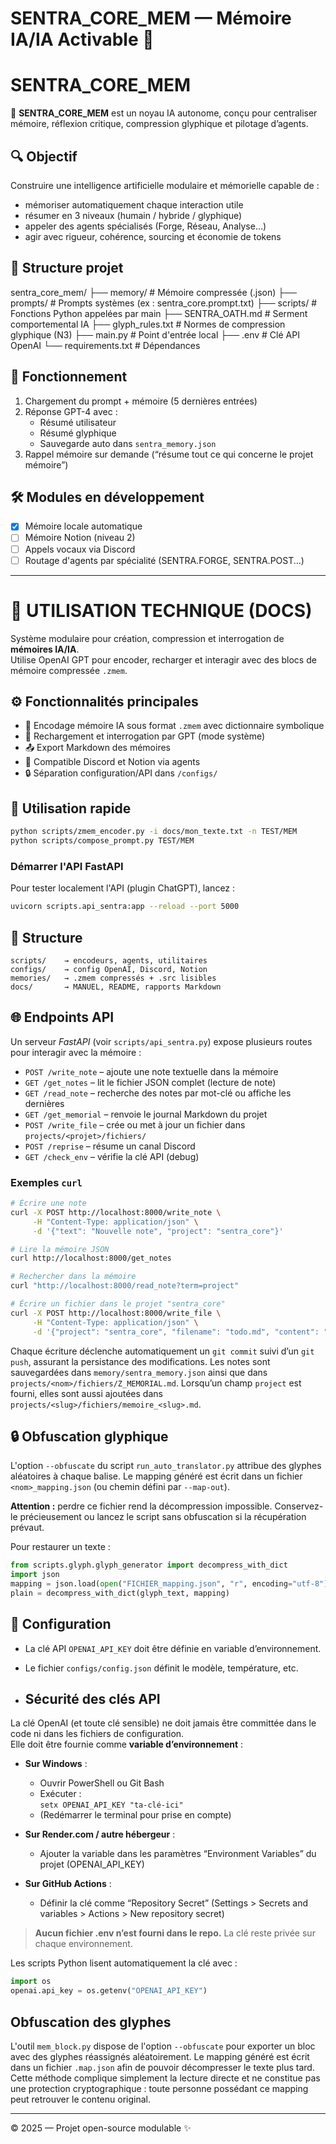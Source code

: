 # SENTRA_CORE_MEM — Mémoire IA/IA Activable 🧠

# SENTRA_CORE_MEM

🧠 **SENTRA_CORE_MEM** est un noyau IA autonome, conçu pour centraliser mémoire, réflexion critique, compression glyphique et pilotage d’agents.

## 🔍 Objectif
Construire une intelligence artificielle modulaire et mémorielle capable de :
- mémoriser automatiquement chaque interaction utile
- résumer en 3 niveaux (humain / hybride / glyphique)
- appeler des agents spécialisés (Forge, Réseau, Analyse…)
- agir avec rigueur, cohérence, sourcing et économie de tokens

## 📂 Structure projet

sentra_core_mem/
├── memory/ # Mémoire compressée (.json)
├── prompts/ # Prompts systèmes (ex : sentra_core.prompt.txt)
├── scripts/ # Fonctions Python appelées par main
├── SENTRA_OATH.md # Serment comportemental IA
├── glyph_rules.txt # Normes de compression glyphique (N3)
├── main.py # Point d'entrée local
├── .env # Clé API OpenAI
└── requirements.txt # Dépendances


## 🧠 Fonctionnement
1. Chargement du prompt + mémoire (5 dernières entrées)
2. Réponse GPT-4 avec :
   - Résumé utilisateur
   - Résumé glyphique
   - Sauvegarde auto dans `sentra_memory.json`
3. Rappel mémoire sur demande (“résume tout ce qui concerne le projet mémoire”)

## 🛠️ Modules en développement
- [x] Mémoire locale automatique
- [ ] Mémoire Notion (niveau 2)
- [ ] Appels vocaux via Discord
- [ ] Routage d'agents par spécialité (SENTRA.FORGE, SENTRA.POST...)

---

# 🔧 UTILISATION TECHNIQUE (DOCS)

Système modulaire pour création, compression et interrogation de **mémoires IA/IA**.  
Utilise OpenAI GPT pour encoder, recharger et interagir avec des blocs de mémoire compressée `.zmem`.

## ⚙️ Fonctionnalités principales

- 🧠 Encodage mémoire IA sous format `.zmem` avec dictionnaire symbolique
- 🔁 Rechargement et interrogation par GPT (mode système)
- 📤 Export Markdown des mémoires
- 🧩 Compatible Discord et Notion via agents
- 🔒 Séparation configuration/API dans `/configs/`

## 🚀 Utilisation rapide

```bash
python scripts/zmem_encoder.py -i docs/mon_texte.txt -n TEST/MEM
python scripts/compose_prompt.py TEST/MEM
```

### Démarrer l'API FastAPI
Pour tester localement l'API (plugin ChatGPT), lancez :

```bash
uvicorn scripts.api_sentra:app --reload --port 5000
```

## 📁 Structure

```
scripts/    → encodeurs, agents, utilitaires
configs/    → config OpenAI, Discord, Notion
memories/   → .zmem compressés + .src lisibles
docs/       → MANUEL, README, rapports Markdown
```

## 🌐 Endpoints API

Un serveur *FastAPI* (voir `scripts/api_sentra.py`) expose plusieurs routes pour interagir avec la mémoire :
- `POST /write_note` – ajoute une note textuelle dans la mémoire
- `GET /get_notes` – lit le fichier JSON complet (lecture de note)
- `GET /read_note` – recherche des notes par mot-clé ou affiche les dernières
- `GET /get_memorial` – renvoie le journal Markdown du projet
- `POST /write_file` – crée ou met à jour un fichier dans `projects/<projet>/fichiers/`
- `POST /reprise` – résume un canal Discord
- `GET /check_env` – vérifie la clé API (debug)

### Exemples `curl`

```bash
# Écrire une note
curl -X POST http://localhost:8000/write_note \
     -H "Content-Type: application/json" \
     -d '{"text": "Nouvelle note", "project": "sentra_core"}'

# Lire la mémoire JSON
curl http://localhost:8000/get_notes

# Rechercher dans la mémoire
curl "http://localhost:8000/read_note?term=project"

# Écrire un fichier dans le projet "sentra_core"
curl -X POST http://localhost:8000/write_file \
     -H "Content-Type: application/json" \
     -d '{"project": "sentra_core", "filename": "todo.md", "content": "- [ ] Tâche"}'
```

Chaque écriture déclenche automatiquement un `git commit` suivi d’un `git push`,
assurant la persistance des modifications. Les notes sont sauvegardées dans
`memory/sentra_memory.json` ainsi que dans `projects/<nom>/fichiers/Z_MEMORIAL.md`.
Lorsqu’un champ `project` est fourni, elles sont aussi ajoutées dans
`projects/<slug>/fichiers/memoire_<slug>.md`.


## 🔒 Obfuscation glyphique

L'option `--obfuscate` du script `run_auto_translator.py` attribue des glyphes
aléatoires à chaque balise. Le mapping généré est écrit dans un fichier
`<nom>_mapping.json` (ou chemin défini par `--map-out`).

**Attention :** perdre ce fichier rend la décompression impossible. Conservez-le
précieusement ou lancez le script sans obfuscation si la récupération prévaut.

Pour restaurer un texte :

```python
from scripts.glyph.glyph_generator import decompress_with_dict
import json
mapping = json.load(open("FICHIER_mapping.json", "r", encoding="utf-8"))
plain = decompress_with_dict(glyph_text, mapping)
```

## 🔐 Configuration

- La clé API `OPENAI_API_KEY` doit être définie en variable d’environnement.
- Le fichier `configs/config.json` définit le modèle, température, etc.

- ## Sécurité des clés API

La clé OpenAI (et toute clé sensible) ne doit jamais être committée dans le code ni dans les fichiers de configuration.  
Elle doit être fournie comme **variable d’environnement** :

- **Sur Windows** :
  - Ouvrir PowerShell ou Git Bash
  - Exécuter :  
    `setx OPENAI_API_KEY "ta-clé-ici"`
  - (Redémarrer le terminal pour prise en compte)

- **Sur Render.com / autre hébergeur** :
  - Ajouter la variable dans les paramètres “Environment Variables” du projet (OPENAI_API_KEY)

- **Sur GitHub Actions** :
  - Définir la clé comme “Repository Secret” (Settings > Secrets and variables > Actions > New repository secret)

> **Aucun fichier .env n’est fourni dans le repo.**
> La clé reste privée sur chaque environnement.

Les scripts Python lisent automatiquement la clé avec :
```python
import os
openai.api_key = os.getenv("OPENAI_API_KEY")
```

## Obfuscation des glyphes

L'outil `mem_block.py` dispose de l'option `--obfuscate` pour exporter un bloc
avec des glyphes réassignés aléatoirement. Le mapping généré est écrit dans un
fichier `.map.json` afin de pouvoir décompresser le texte plus tard. Cette
méthode complique simplement la lecture directe et ne constitue pas une
protection cryptographique : toute personne possédant ce mapping peut retrouver
le contenu original.

---

© 2025 — Projet open-source modulable ✨
